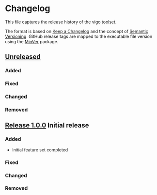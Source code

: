 # Changelog

This file captures the release history of the vigo toolset.

The format is based on [Keep a Changelog] and the concept of 
[Semantic Versioning]. GitHub release tags are mapped to the 
executable file version using the [MinVer] package.

## [Unreleased]

### Added

### Fixed

### Changed

### Removed

## [Release 1.0.0] Initial release

### Added

- Initial feature set completed 

### Fixed

### Changed

### Removed



 


[Keep a Changelog]: https://keepachangelog.com/en/1.1.0/
[Semantic Versioning]: https://semver.org/spec/v2.0.0.html
[MinVer]: https://github.com/adamralph/minver

[unreleased]: https://github.com/josenbo/vigo/compare/v1.0.0...HEAD
[Release 1.0.1]: https://github.com/josenbo/vigo/compare/v1.0.0...v1.0.1
[Release 1.0.0]: https://github.com/josenbo/vigo/releases/tag/v1.0.0

